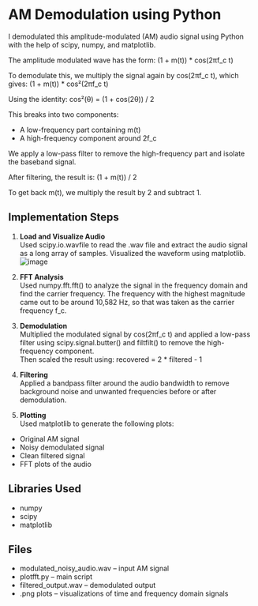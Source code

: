 # AM Demodulation using Python

I demodulated this amplitude-modulated (AM) audio signal using Python with the help of scipy, numpy, and matplotlib.

The amplitude modulated wave has the form:
(1 + m(t)) * cos(2πf_c t)

To demodulate this, we multiply the signal again by cos(2πf_c t), which gives:
(1 + m(t)) * cos²(2πf_c t)

Using the identity:
cos²(θ) = (1 + cos(2θ)) / 2

This breaks into two components:
- A low-frequency part containing m(t)
- A high-frequency component around 2f_c

We apply a low-pass filter to remove the high-frequency part and isolate the baseband signal.

After filtering, the result is:
(1 + m(t)) / 2

To get back m(t), we multiply the result by 2 and subtract 1.

## Implementation Steps

1. **Load and Visualize Audio**  
Used scipy.io.wavfile to read the .wav file and extract the audio signal as a long array of samples. Visualized the waveform using matplotlib.
![image](https://github.com/user-attachments/assets/b923f232-d45c-45cc-be22-259e37e3207f)



3. **FFT Analysis**  
Used numpy.fft.fft() to analyze the signal in the frequency domain and find the carrier frequency. The frequency with the highest magnitude came out to be around 10,582 Hz, so that was taken as the carrier frequency f_c.

4. **Demodulation**  
Multiplied the modulated signal by cos(2πf_c t) and applied a low-pass filter using scipy.signal.butter() and filtfilt() to remove the high-frequency component.  
Then scaled the result using:
    recovered = 2 * filtered - 1

5. **Filtering**  
Applied a bandpass filter around the audio bandwidth to remove background noise and unwanted frequencies before or after demodulation.

6. **Plotting**  
Used matplotlib to generate the following plots:
- Original AM signal
- Noisy demodulated signal
- Clean filtered signal
- FFT plots of the audio

##  Libraries Used

- numpy  
- scipy  
- matplotlib

## Files

- modulated_noisy_audio.wav – input AM signal  
- plotfft.py – main script  
- filtered_output.wav – demodulated output  
- .png plots – visualizations of time and frequency domain signals


